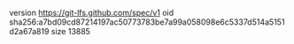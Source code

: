 version https://git-lfs.github.com/spec/v1
oid sha256:a7bd09cd87214197ac50773783be7a99a058098e6c5337d514a5151d2a67a819
size 13885
